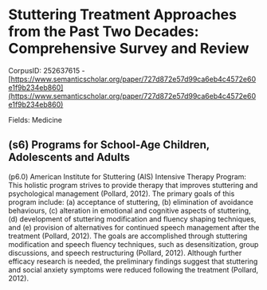# Stuttering Treatment Approaches from the Past Two Decades: Comprehensive Survey and Review

CorpusID: 252637615 - [https://www.semanticscholar.org/paper/727d872e57d99ca6eb4c4572e60e1f9b234eb860](https://www.semanticscholar.org/paper/727d872e57d99ca6eb4c4572e60e1f9b234eb860)

Fields: Medicine

## (s6) Programs for School-Age Children, Adolescents and Adults
(p6.0) American Institute for Stuttering (AIS) Intensive Therapy Program: This holistic program strives to provide therapy that improves stuttering and psychological management (Pollard, 2012). The primary goals of this program include: (a) acceptance of stuttering, (b) elimination of avoidance behaviours, (c) alteration in emotional and cognitive aspects of stuttering, (d) development of stuttering modification and fluency shaping techniques, and (e) provision of alternatives for continued speech management after the treatment (Pollard, 2012). The goals are accomplished through stuttering modification and speech fluency techniques, such as desensitization, group discussions, and speech restructuring (Pollard, 2012). Although further efficacy research is needed, the preliminary findings suggest that stuttering and social anxiety symptoms were reduced following the treatment (Pollard, 2012).
